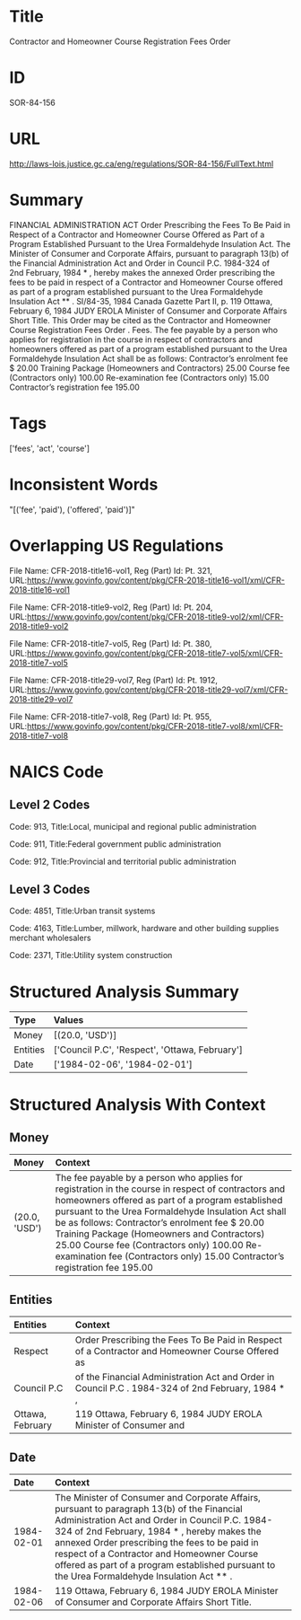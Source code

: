 # Title
Contractor and Homeowner Course Registration Fees Order


# ID
SOR-84-156

# URL
http://laws-lois.justice.gc.ca/eng/regulations/SOR-84-156/FullText.html


# Summary
FINANCIAL ADMINISTRATION ACT Order Prescribing the Fees To Be Paid in Respect of a Contractor and Homeowner Course Offered as Part of a Program Established Pursuant to the Urea Formaldehyde Insulation Act. The Minister of Consumer and Corporate Affairs, pursuant to paragraph 13(b) of the  Financial Administration Act  and Order in Council P.C. 1984-324 of 2nd February, 1984 * , hereby makes the annexed  Order prescribing the fees to be paid in respect of a Contractor and Homeowner Course offered as part of a program established pursuant to the Urea Formaldehyde Insulation Act ** .
SI/84-35, 1984  Canada Gazette  Part II, p.
119 Ottawa, February 6, 1984 JUDY EROLA Minister of Consumer and Corporate Affairs Short Title.
This Order may be cited as the  Contractor and Homeowner Course Registration Fees Order .
Fees.
The fee payable by a person who applies for registration in the course in respect of contractors and homeowners offered as part of a program established pursuant to the  Urea Formaldehyde Insulation Act  shall be as follows: Contractor’s enrolment fee  $ 20.00 Training Package (Homeowners and Contractors)  25.00 Course fee (Contractors only)  100.00 Re-examination fee (Contractors only)  15.00 Contractor’s registration fee  195.00 


# Tags
['fees', 'act', 'course']


# Inconsistent Words
"[('fee', 'paid'), ('offered', 'paid')]"


# Overlapping US Regulations
File Name: CFR-2018-title16-vol1, Reg (Part) Id: Pt. 321, URL:https://www.govinfo.gov/content/pkg/CFR-2018-title16-vol1/xml/CFR-2018-title16-vol1

File Name: CFR-2018-title9-vol2, Reg (Part) Id: Pt. 204, URL:https://www.govinfo.gov/content/pkg/CFR-2018-title9-vol2/xml/CFR-2018-title9-vol2

File Name: CFR-2018-title7-vol5, Reg (Part) Id: Pt. 380, URL:https://www.govinfo.gov/content/pkg/CFR-2018-title7-vol5/xml/CFR-2018-title7-vol5

File Name: CFR-2018-title29-vol7, Reg (Part) Id: Pt. 1912, URL:https://www.govinfo.gov/content/pkg/CFR-2018-title29-vol7/xml/CFR-2018-title29-vol7

File Name: CFR-2018-title7-vol8, Reg (Part) Id: Pt. 955, URL:https://www.govinfo.gov/content/pkg/CFR-2018-title7-vol8/xml/CFR-2018-title7-vol8




# NAICS Code
## Level 2 Codes
Code: 913, Title:Local, municipal and regional public administration

Code: 911, Title:Federal government public administration

Code: 912, Title:Provincial and territorial public administration




## Level 3 Codes
Code: 4851, Title:Urban transit systems

Code: 4163, Title:Lumber, millwork, hardware and other building supplies merchant wholesalers

Code: 2371, Title:Utility system construction







# Structured Analysis Summary
| Type     | Values                                         |
|:---------|:-----------------------------------------------|
| Money    | [(20.0, 'USD')]                                |
| Entities | ['Council P.C', 'Respect', 'Ottawa, February'] |
| Date     | ['1984-02-06', '1984-02-01']                   |


# Structured Analysis With Context
 


## Money
| Money         | Context                                                                                                                                                                                                                                                                                                                                                                                                                                            |
|:--------------|:---------------------------------------------------------------------------------------------------------------------------------------------------------------------------------------------------------------------------------------------------------------------------------------------------------------------------------------------------------------------------------------------------------------------------------------------------|
| (20.0, 'USD') | The fee payable by a person who applies for registration in the course in respect of contractors and homeowners offered as part of a program established pursuant to the  Urea Formaldehyde Insulation Act  shall be as follows: Contractor’s enrolment fee  $ 20.00 Training Package (Homeowners and Contractors)  25.00 Course fee (Contractors only)  100.00 Re-examination fee (Contractors only)  15.00 Contractor’s registration fee  195.00 |


## Entities
| Entities         | Context                                                                                           |
|:-----------------|:--------------------------------------------------------------------------------------------------|
| Respect          | Order Prescribing the Fees To Be Paid in Respect of a Contractor and Homeowner Course Offered as  |
| Council P.C      | of the Financial Administration Act and Order in Council P.C . 1984-324 of 2nd February, 1984 * , |
| Ottawa, February | 119  Ottawa, February 6, 1984 JUDY EROLA Minister of Consumer and                                 |


## Date
| Date       | Context                                                                                                                                                                                                                                                                                                                                                                                       |
|:-----------|:----------------------------------------------------------------------------------------------------------------------------------------------------------------------------------------------------------------------------------------------------------------------------------------------------------------------------------------------------------------------------------------------|
| 1984-02-01 | The Minister of Consumer and Corporate Affairs, pursuant to paragraph 13(b) of the  Financial Administration Act  and Order in Council P.C. 1984-324 of 2nd February, 1984 * , hereby makes the annexed  Order prescribing the fees to be paid in respect of a Contractor and Homeowner Course offered as part of a program established pursuant to the Urea Formaldehyde Insulation Act ** . |
| 1984-02-06 | 119 Ottawa, February 6, 1984 JUDY EROLA Minister of Consumer and Corporate Affairs Short Title.                                                                                                                                                                                                                                                                                               |


